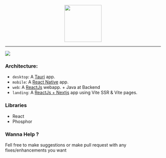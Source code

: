 <p align="center">
<img width="120" src="https://user-images.githubusercontent.com/62207970/229207920-cf49e746-54ef-4e23-9466-a8146b33cba9.svg">
</p>

---


 ![](https://user-images.githubusercontent.com/62207970/229208478-216f1563-75a4-4bb9-891a-b97b3660f99c.png)
 
 ### Architecture:
 
- `desktop`: A [Tauri](https://tauri.studio) app.
- `mobile`: A [React Native](https://reactnative.dev/) app.
- `web`: A [ReactJs](https://reactjs.org) webapp. + Java at Backend
- `landing`: A [ReactJs + Nextjs](https://reactjs.org) app using Vite SSR & Vite pages.

### Libraries
- React
- Phosphor

### Wanna Help ?
Fell free to make suggestions or make pull request with any fixes/enhancements you want
